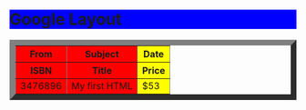 <html>
  <head>
    <h1 style="background:blue">Google Layout</h1>
  </head>
  <body>
  <table border="10">
        <tr>
            <th>From</th>
            <th>Subject</th>
            <th>Date</th>
        </tr>
  <colgroup>
    <col span="2" style="background-color:red">
    <col style="background-color:yellow">
  </colgroup>
  <tr>
    <th>ISBN</th>
    <th>Title</th>
    <th>Price</th>
  </tr>
  <tr>
    <td>3476896</td>
    <td>My first HTML</td>
    <td>$53</td>
  </tr>
  </table>
  </body>
  </html>

